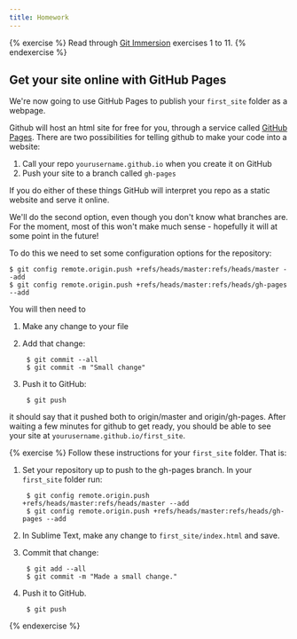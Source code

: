 ```yaml
---
title: Homework
---
```


{% exercise %}
Read through [Git Immersion](http://gitimmersion.com/lab_01.html) exercises 1 to 11.
{% endexercise %}


## Get your site online with GitHub Pages

We're now going to use GitHub Pages to publish your `first_site` folder as a webpage.

Github will host an html site for free for you, through a service called [GitHub Pages](http://pages.github.com/). There are two possibilities for telling github to make your code into a website:

1. Call your repo `yourusername.github.io` when you create it on GitHub
2. Push your site to a branch called `gh-pages`

If you do either of these things GitHub will interpret you repo as a static website and serve it online.

We'll do the second option, even though you don't know what branches are. For the moment, most of this won't make much sense - hopefully it will at some point in the future!

To do this we need to set some configuration options for the repository:

    $ git config remote.origin.push +refs/heads/master:refs/heads/master --add
    $ git config remote.origin.push +refs/heads/master:refs/heads/gh-pages --add

You will then need to

1. Make any change to your file
2. Add that change:

        $ git commit --all
        $ git commit -m "Small change"

3. Push it to GitHub:

        $ git push

it should say that it pushed both to origin/master and origin/gh-pages. After waiting a few minutes for github to get ready, you should be able to see your site at `yourusername.github.io/first_site`.

{% exercise %}
Follow these instructions for your `first_site` folder. That is:

1. Set your repository up to push to the gh-pages branch. In your `first_site` folder run:

        $ git config remote.origin.push +refs/heads/master:refs/heads/master --add
        $ git config remote.origin.push +refs/heads/master:refs/heads/gh-pages --add

2. In Sublime Text, make any change to `first_site/index.html` and save. 
3. Commit that change:

        $ git add --all
        $ git commit -m "Made a small change."

4. Push it to GitHub.

        $ git push

{% endexercise %}


